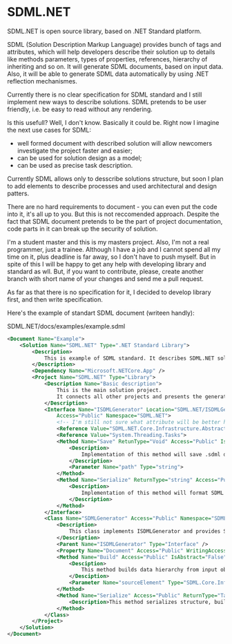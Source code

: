 # SDML.NET


SDML.NET is open source library, based on .NET Standard platform.

SDML (Solution Description Markup Language) provides bunch of tags and attributes, which will help developers describe their solution up to details like methods parameters, types of properties, references, hierarchy of inheriting and so on. It will generate SDML documents, based on input data. Also, it will be able to generate SDML data automatically by using .NET reflection mechanismes.

Currently there is no clear specification for SDML standard and I still implement new ways to describe solutions.
SDML pretends to be user friendly, i.e. be easy to read without any rendering.

Is this usefull? Well, I don't know. Basically it could be. Right now I imagine the next use cases for SDML:
 - well formed document with described solution will allow newcomers investigate the project faster and easier;
 - can be used for solution design as a model;
 - can be used as precise task description.
 
Currently SDML allows only to desscribe solutions structure, but soon I plan to add elements to describe processes and used architectural and design patters.

There are no hard requirements to document - you can even put the code into it, it's all up to you. But this is not reccomended approach. Despite the fact that SDML document pretends to be the part of project documentation, code parts in it can break up the security of solution.

I'm a student master and this is my masters project. Also, I'm not a real programmer, just a trainee.
Although I have a job and I cannot spend all my time on it, plus deadline is far away, so I don't have to push myself.
But in spite of this I will be happy to get any help with developing library and standard as wll.
But, if you want to contribute, please, create another branch with short name of your changes and send me a pull request.

As far as that there is no specification for it, I decided to develop library first, and then write specification.

Here's the example of standart SDML document (writeen handly):

SDML.NET/docs/examples/example.sdml
```xml
<Document Name="Example">
    <Solution Name="SDML.NET" Type=".NET Standard Library">
        <Description>
            This is example of SDML standard. It describes SDML.NET solution.
        </Description>
        <Dependency Name="Microsoft.NETCore.App" />
        <Project Name="SDML.NET" Type="Library">
            <Description Name="Basic description">
                This is the main solution project.
                It connects all other projects and presents the generator API.
            </Description>
            <Interface Name="ISDMLGenerator" Location="SDML.NET/ISDMLGenerator.cs"
                Access="Public" Namespace="SDML.NET">
                <!-- I'm still not sure what attribute will be better here - Name or Value -->
                <Reference Value="SDML.NET.Core.Infrastructure.Abstractions" />
                <Reference Value="System.Threading.Tasks">
                <Method Name="Save" RetunType="Void" Access="Public" IsAbstract="True" IsStatic="False">
                    <Description>
                        Implementation of this method will save .sdml document on disk.
                    </Description>
                    <Parameter Name="path" Type="string">
                </Method>
                <Method Name="Serialize" ReturnType="string" Access="Public" IsAbstract="True">
                    <Description>
                        Implementation of this method will format SDML text from object.
                    </Description>
                </Method>
            </Interface>
            <Class Name="SDMLGenerator" Access="Public" Namespace="SDML.NET">
                <Description>
                    This class implements ISDMLGenerator and provides SDML.NET generator API.
                </Description>
                <Parent Name="ISDMLGenerator" Type="Interface" />
                <Property Name="Document" Access="Public" WritingAccess="Private" ReadingAccess="Public" />
                <Method Name="Build" Access="Public" IsAbstract="False" ReturnType="Void">
                    <Desciption>
                        This method builds data hierarchy from input objects.
                    </Desciption>
                    <Parameter Name="sourceElement" Type="SDML.Core.Infrastructure.Abstractions.ISDMLDataElement" />
                </Method>
                <Method Name="Serialize" Access="Public" ReturnType="Task<string>" IsAsync="True">
                    <Description>This method serializes structure, built by Build() into string.</Desciption>
                </Method>
            </Class>
        </Project>
    </Solution>
</Document>
```

